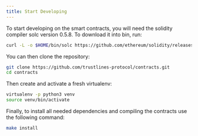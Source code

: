 ```yaml
---
title: Start Developing
---
```

To start developing on the smart contracts, you will need the solidity compiler solc version 0.5.8.
To download it into bin, run:

```bash
curl -L -o $HOME/bin/solc https://github.com/ethereum/solidity/releases/download/v0.5.8/solc-static-linux && chmod +x $HOME/bin/solc
```

You can then clone the repository:

```bash
git clone https://github.com/trustlines-protocol/contracts.git
cd contracts
```

Then create and activate a fresh virtualenv:

```bash
virtualenv -p python3 venv
source venv/bin/activate
```
Finally, to install all needed dependencies and compiling the contracts use the following command:

```bash
make install
```

